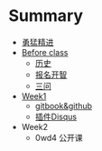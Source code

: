 # Summary

* [勇猛精进](README.md)
* [Before class](beforeclassmd.md)
   * [历史](history.md)
   * [报名开智](bao_ming.md)
   * [三问](3questions.md)
* [Week1](week1.md)
   * [gitbook&github](gitbook&github.md)
   * [插件Disqus](cha_jian_disqus.md)
* Week2
   * 0wd4 公开课

